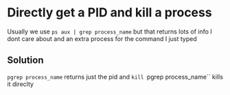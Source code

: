# Directly get a PID and kill a process
Usually we use `ps aux | grep process_name` but that returns lots of info I dont care about and an extra process for the command I just typed

## Solution

`pgrep process_name` returns just the pid and `kill `pgrep process_name`` kills it direclty